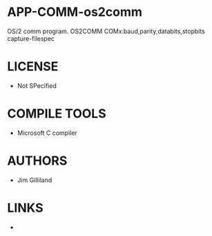 APP-COMM-os2comm
================

OS/2 comm program. OS2COMM  COMx:baud,parity,databits,stopbits  capture-filespec

LICENSE
===============
* Not SPecified

COMPILE TOOLS
===============
* Microsoft C compiler

AUTHORS
===============
* Jim Gilliland

LINKS
===============
* 
